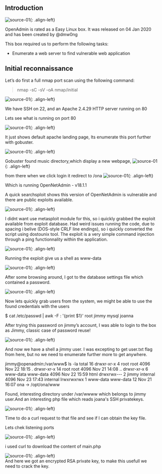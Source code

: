 ## Introduction
![source-01](/img/openadmin1.png){: .align-left}

OpenAdmin is rated as a Easy Linux box. It was released on 04 Jan 2020 and has been created by @dmw0ng

This box required us to perform the following tasks:


- Enumerate a web server to find vulnerable web application


## Initial reconnaissance
Let’s do first a full nmap port scan using the following command:
> nmap -sC -sV -oA nmap/initial 

![source-01](/img/Screenshot_2020-05-02_09-01-51.png){: .align-left}

We have SSH on 22, and an Apache 2.4.29 HTTP server running on 80

Lets see what is running on port 80

![source-01](/img/Screenshot_2020-05-02_09-20-39.png){: .align-left}

It just shows default apache landing page, lts enumerate this port further with gobuster.

![source-01](/img/Screenshot_2020-05-02_09-33-18.png){: .align-left} 

Gobuster found music directory,which display a new webpage, 
![source-01](/img/Screenshot_2020-05-02_09-38-13.png){: .align-left}  

from there when we click login it redirect to /ona
![source-01](/img/Screenshot_2020-05-02_09-40-35.png){: .align-left}  

Which is running OpenNetAdmin - v18.1.1

A quick searchsploit shows this version of OpenNetAdmin is vulnerable and there are public exploits available.

![source-01](/img/Screenshot_2020-05-02_10-04-24.png){: .align-left}  

I didnt want use metasploit module for this, so i quickly grabbed the exploit available from exploit database.
Had weird issues running the code, due to spacing i belive (DOS-style CRLF line endings), so i quickly converted the script using dostounix tool.
The exploit is a very simple command injection through a ping functionnality within the application.

![source-01](/img/Screenshot_2020-05-02_10-29-57.png){: .align-left}  

Running the exploit give us a shell as www-data 

![source-01](/img/Screenshot_2020-05-02_10-34-54.png){: .align-left}  

After some browsing around, I got to the database settings file which contained a password.

![source-01](/img/Screenshot_2020-05-02_10-42-54.png){: .align-left}  
	
Now lets quickly grab users from the system, we might be able to use the found credentials with the users

$ cat /etc/passwd | awk -F : '{print $1}'
root
jimmy
mysql
joanna

After trying this password on jimmy’s account, I was able to login to the box as Jimmy, classic case of password reuse!

![source-01](/img/Screenshot_2020-05-02_14-13-04.png){: .align-left}  

And now we have a shell a jimmy user. I was excepting to get user.txt flag from here, but no we need to enumerate further more to get anywhere.

jimmy@openadmin:/var/www$ ls -la
total 16
drwxr-xr-x  4 root     root     4096 Nov 22 18:15 .
drwxr-xr-x 14 root     root     4096 Nov 21 14:08 ..
drwxr-xr-x  6 www-data www-data 4096 Nov 22 15:59 html
drwxrwx---  2 jimmy    internal 4096 Nov 23 17:43 internal
lrwxrwxrwx  1 www-data www-data   12 Nov 21 16:07 ona -> /opt/ona/www

Found, interesting directory under /var/wwww which belongs to jimmy user.And an interesting php file which reads joana's SSH privatekeys.

![source-01](/img/Screenshot_2020-05-02_14-25-02.png){: .align-left}  

Time to do a curl request to that file and see if I can obtain the key file.


Lets chek listening ports

![source-01](/img/Screenshot_2020-05-02_14-35-51.png){: .align-left}  

i used curl to download the content of main.php

![source-01](/img/Screenshot_2020-05-02_14-47-04.png){: .align-left}  
And here we got an encrypted RSA private key, to make this usefull we need to crack the key.


